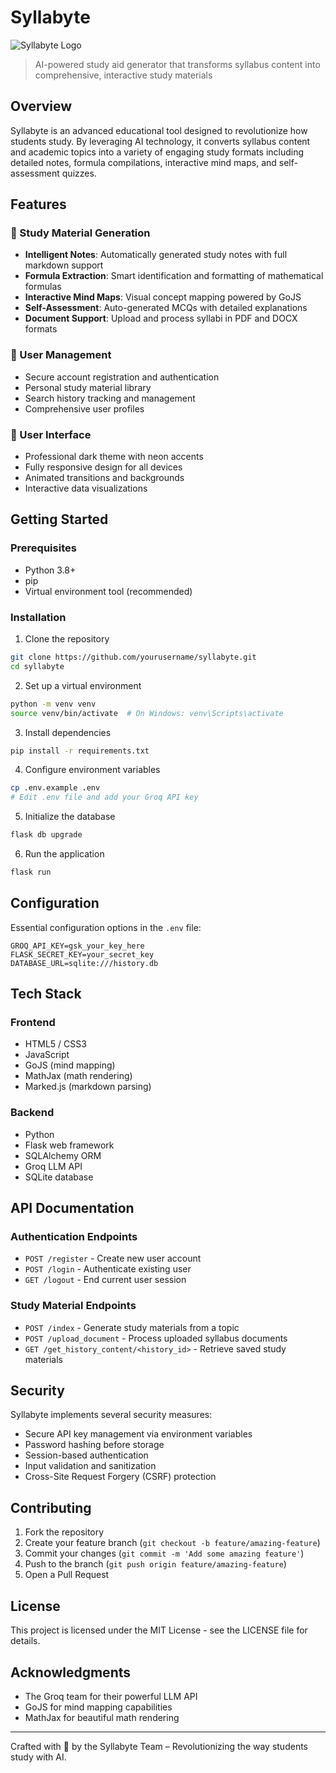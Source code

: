 # Syllabyte

![Syllabyte Logo](https://placeholder.com/wp-content/uploads/2018/10/placeholder.com-logo1.png)

> AI-powered study aid generator that transforms syllabus content into comprehensive, interactive study materials

## Overview

Syllabyte is an advanced educational tool designed to revolutionize how students study. By leveraging AI technology, it converts syllabus content and academic topics into a variety of engaging study formats including detailed notes, formula compilations, interactive mind maps, and self-assessment quizzes.

## Features

### 🧠 Study Material Generation
- **Intelligent Notes**: Automatically generated study notes with full markdown support
- **Formula Extraction**: Smart identification and formatting of mathematical formulas
- **Interactive Mind Maps**: Visual concept mapping powered by GoJS
- **Self-Assessment**: Auto-generated MCQs with detailed explanations
- **Document Support**: Upload and process syllabi in PDF and DOCX formats

### 👤 User Management
- Secure account registration and authentication
- Personal study material library
- Search history tracking and management
- Comprehensive user profiles

### 🎨 User Interface
- Professional dark theme with neon accents
- Fully responsive design for all devices
- Animated transitions and backgrounds
- Interactive data visualizations

## Getting Started

### Prerequisites
- Python 3.8+
- pip
- Virtual environment tool (recommended)

### Installation

1. Clone the repository
```bash
git clone https://github.com/yourusername/syllabyte.git
cd syllabyte
```

2. Set up a virtual environment
```bash
python -m venv venv
source venv/bin/activate  # On Windows: venv\Scripts\activate
```

3. Install dependencies
```bash
pip install -r requirements.txt
```

4. Configure environment variables
```bash
cp .env.example .env
# Edit .env file and add your Groq API key
```

5. Initialize the database
```bash
flask db upgrade
```

6. Run the application
```bash
flask run
```

## Configuration

Essential configuration options in the `.env` file:

```
GROQ_API_KEY=gsk_your_key_here
FLASK_SECRET_KEY=your_secret_key
DATABASE_URL=sqlite:///history.db
```

## Tech Stack

### Frontend
- HTML5 / CSS3
- JavaScript
- GoJS (mind mapping)
- MathJax (math rendering)
- Marked.js (markdown parsing)

### Backend
- Python
- Flask web framework
- SQLAlchemy ORM
- Groq LLM API
- SQLite database

## API Documentation

### Authentication Endpoints
- `POST /register` - Create new user account
- `POST /login` - Authenticate existing user
- `GET /logout` - End current user session

### Study Material Endpoints
- `POST /index` - Generate study materials from a topic
- `POST /upload_document` - Process uploaded syllabus documents
- `GET /get_history_content/<history_id>` - Retrieve saved study materials

## Security

Syllabyte implements several security measures:
- Secure API key management via environment variables
- Password hashing before storage
- Session-based authentication
- Input validation and sanitization
- Cross-Site Request Forgery (CSRF) protection

## Contributing

1. Fork the repository
2. Create your feature branch (`git checkout -b feature/amazing-feature`)
3. Commit your changes (`git commit -m 'Add some amazing feature'`)
4. Push to the branch (`git push origin feature/amazing-feature`)
5. Open a Pull Request

## License

This project is licensed under the MIT License - see the LICENSE file for details.

## Acknowledgments

- The Groq team for their powerful LLM API
- GoJS for mind mapping capabilities
- MathJax for beautiful math rendering

---

Crafted with 🧠 by the Syllabyte Team – Revolutionizing the way students study with AI.
